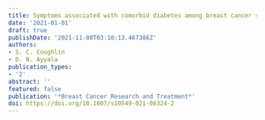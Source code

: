 ```yaml
---
title: Symptoms associated with comorbid diabetes among breast cancer survivors
date: '2021-01-01'
draft: true
publishDate: '2021-11-08T03:10:13.467386Z'
authors:
- S. C. Coughlin
- D. N. Ayyala
publication_types:
- '2'
abstract: ''
featured: false
publication: '*Breast Cancer Research and Treatment*'
doi: https://doi.org/10.1007/s10549-021-06324-2
---
```


